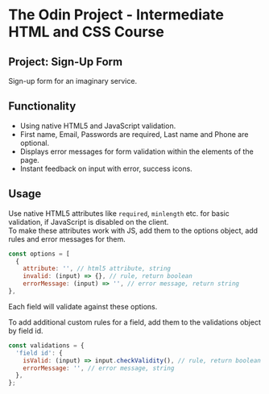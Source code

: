 # The Odin Project - Intermediate HTML and CSS Course

## Project: Sign-Up Form

Sign-up form for an imaginary service.

## Functionality

- Using native HTML5 and JavaScript validation.
- First name, Email, Passwords are required, Last name and Phone are optional.
- Displays error messages for form validation within the elements of the page.
- Instant feedback on input with error, success icons.

## Usage

Use native HTML5 attributes like `required`, `minlength` etc. for basic validation, if JavaScript is disabled on the client.  
To make these attributes work with JS, add them to the options object, add rules and error messages for them.

```javascript
const options = [
  {
    attribute: '', // html5 attribute, string
    invalid: (input) => {}, // rule, return boolean
    errorMessage: (input) => '', // error message, return string
},
```

Each field will validate against these options.

To add additional custom rules for a field, add them to the validations object by field id.

```javascript
const validations = {
  'field id': {
    isValid: (input) => input.checkValidity(), // rule, return boolean
    errorMessage: '', // error message, string
  },
};
```
